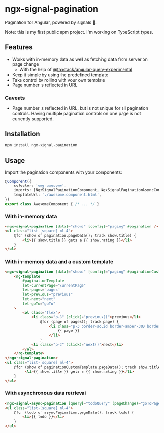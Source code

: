 # ngx-signal-pagination

Pagination for Angular, powered by signals 🚦.

Note: this is my first public npm project. I'm working on TypeScript types.

## Features

- Works with in-memory data as well as fetching data from server on page change
  - With the help of [@tanstack/angular-query-experimental](https://tanstack.com/query/latest/docs/framework/angular/overview)
- Keep it simple by using the predefined template
- Take control by rolling with your own template
- Page number is reflected in URL

### Caveats

- Page number is reflected in URL, but is not unique for all pagination controls. Having multiple pagination controls on one page is not currently supported.

## Installation

```sh
npm install ngx-signal-pagination
```

## Usage

Import the pagination components with your components:

```ts
@Component({
    selector: 'omg-awesome',
    imports: [NgxSignalPaginationComponent, NgxSignalPaginationAsyncComponent],
    templateUrl: './awesome.component.html',
})
export class AwesomeComponent {	/* ... */ }
```

### With in-memory data

```html
<ngx-signal-pagination [data]="shows" [config]="paging" #pagination />
<ul class="list-[square] ml-4">
    @for (show of pagination.pageData(); track show.title) {
        <li>{{ show.title }} gets a {{ show.rating }}</li>
    }
</ul>
```

### With in-memory data and a custom template

```html
<ngx-signal-pagination [data]="shows" [config]="paging" #paginationCustomTemplate>
    <ng-template
        #paginationTemplate
        let-currentPage="currentPage"
        let-pages="pages"
        let-previous="previous"
        let-next="next"
        let-goTo="goTo"
    >
        <ol class="flex">
            <li class="p-3" (click)="previous()">previous</li>
                @for (page of pages(); track page) {
                    <li class="p-3 border-solid border-amber-300 border-b-2" [class.bg-amber-300]="page === currentPage()" (click)="goTo(page)">
                        {{ page }}
                    </li>
                }
            <li class="p-3" (click)="next()">next</li>
        </ol>
    </ng-template>
</ngx-signal-pagination>
<ul class="list-[square] ml-4">
    @for (show of paginationCustomTemplate.pageData(); track show.title) {
         <li>{{ show.title }} gets a {{ show.rating }}</li>
    }
</ul>
```

### With asynchronous data retrieval

```html
<ngx-signal-async-pagination [query]="todoQuery" (pageChange)="goToPage($event)" [config]="paging" #asyncPagination />
<ul class="list-[square] ml-4">
    @for (todo of asyncPagination.pageData(); track todo) {
        <li>{{ todo }}</li>
    }
</ul>
```
